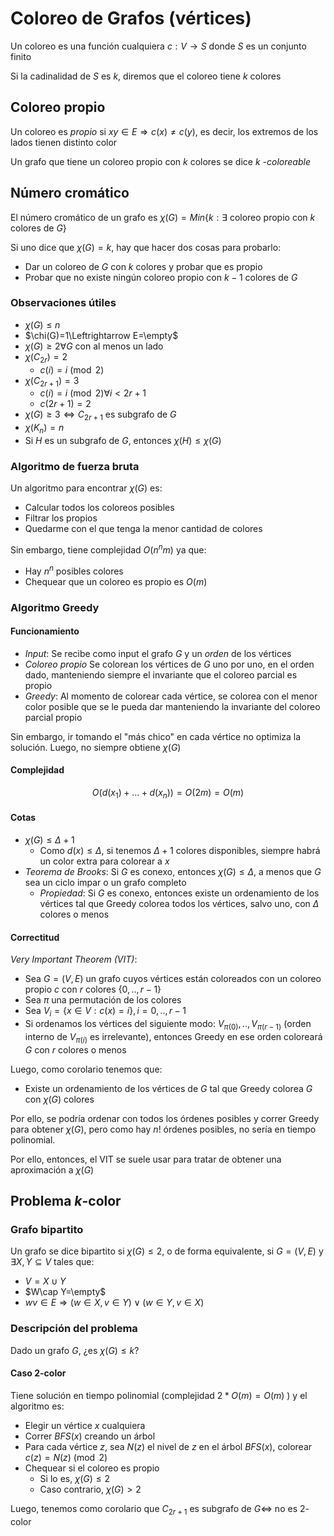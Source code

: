 # Coloreo de Grafos (vértices)

Un coloreo es una función cualquiera $c:V\rightarrow S$ donde $S$ es un conjunto finito

Si la cadinalidad de $S$ es $k$, diremos que el coloreo tiene $k$ colores

## Coloreo propio

Un coloreo es _propio_ si $xy\in E\Rightarrow c(x)\neq c(y)$, es decir, los extremos de los lados tienen distinto color

Un grafo que tiene un coloreo propio con $k$ colores se dice $k$ _-coloreable_

## Número cromático

El número cromático de un grafo es $\chi(G)=Min\lbrace k:\exists$ coloreo propio con $k$ colores de $G\rbrace$

Si uno dice que $\chi(G)=k$, hay que hacer dos cosas para probarlo:
  - Dar un coloreo de $G$ con $k$ colores y probar que es propio
  - Probar que no existe ningún coloreo propio con $k-1$ colores de $G$

### Observaciones útiles

  - $\chi(G)\leq n$
  - $\chi(G)=1\Leftrightarrow E=\empty$
  - $\chi(G)\geq 2\forall G$ con al menos un lado
  - $\chi(C_{2r})=2$
    - $c(i)= i\pmod{2}$
  - $\chi(C_{2r+1})=3$
    - $c(i)=i\pmod{2}\forall i\lt 2r+1$
    - $c(2r+1)=2$
  - $\chi(G)\geq 3\Leftrightarrow C_{2r+1}$ es subgrafo de $G$
  - $\chi(K_n)=n$
  - Si $H$ es un subgrafo de $G$, entonces $\chi(H)\leq\chi(G)$

### Algoritmo de fuerza bruta

Un algoritmo para encontrar $\chi(G)$ es:
  - Calcular todos los coloreos posibles
  - Filtrar los propios
  - Quedarme con el que tenga la menor cantidad de colores

Sin embargo, tiene complejidad $O(n^nm)$ ya que:
  - Hay $n^n$ posibles colores
  - Chequear que un coloreo es propio es $O(m)$

### Algoritmo Greedy

#### Funcionamiento

  - _Input_: Se recibe como input el grafo $G$ y un _orden_ de los vértices
  - _Coloreo propio_ Se colorean los vértices de $G$ uno por uno, en el orden dado, manteniendo siempre el invariante que el coloreo parcial es propio
  - _Greedy_: Al momento de colorear cada vértice, se colorea con el menor color posible que se le pueda dar manteniendo la invariante del coloreo parcial propio

Sin embargo, ir tomando el "más chico" en cada vértice no optimiza la solución. Luego, no siempre obtiene $\chi(G)$

#### Complejidad

$$O(d(x_1)+...+d(x_n))=O(2m)=O(m)$$

#### Cotas

  - $\chi(G)\leq\Delta +1$
    - Como $d(x)\leq\Delta$, si tenemos $\Delta+1$ colores disponibles, siempre habrá un color extra para colorear a $x$
  - _Teorema de Brooks_: Si $G$ es conexo, entonces $\chi(G)\leq\Delta$, a menos que $G$ sea un ciclo impar o un grafo completo
    - _Propiedad_: Si $G$ es conexo, entonces existe un ordenamiento de los vértices tal que Greedy colorea todos los vértices, salvo uno, con $\Delta$ colores o menos

#### Correctitud

_Very Important Theorem (VIT)_:
  - Sea $G=(V,E)$ un grafo cuyos vértices están coloreados con un coloreo propio $c$ con $r$ colores $\lbrace 0,..,r-1\rbrace$
  - Sea $\pi$ una permutación de los colores
  - Sea $V_i=\lbrace x\in V:c(x)=i\rbrace,i=0,..,r-1$
  - Si ordenamos los vértices del siguiente modo: $V_{\pi(0)},..,V_{\pi(r-1)}$ (orden interno de $V_{\pi(i)}$ es irrelevante), entonces Greedy en ese orden coloreará $G$ con $r$ colores o menos

Luego, como corolario tenemos que:
  - Existe un ordenamiento de los vértices de $G$ tal que Greedy colorea $G$ con $\chi(G)$ colores

Por ello, se podría ordenar con todos los órdenes posibles y correr Greedy para obtener $\chi(G)$, pero como hay $n!$ órdenes posibles, no sería en tiempo polinomial.

Por ello, entonces, el VIT se suele usar para tratar de obtener una aproximación a $\chi(G)$

## Problema $k$-color

### Grafo bipartito

Un grafo se dice bipartito si $\chi(G)\leq 2$, o de forma equivalente, si $G=(V,E)$ y $\exists X,Y\subseteq V$ tales que:
  - $V=X\cup Y$
  - $W\cap Y=\empty$
  - $wv\in E\Rightarrow (w\in X,v\in Y) \lor (w\in Y,v\in X)$

### Descripción del problema

Dado un grafo $G$, ¿es $\chi(G)\leq k$?

#### Caso 2-color

Tiene solución en tiempo polinomial (complejidad $2*O(m)=O(m)$ ) y el algoritmo es:
  - Elegir un vértice $x$ cualquiera
  - Correr $BFS(x)$ creando un árbol
  - Para cada vértice $z$, sea $N(z)$ el nivel de $z$ en el árbol $BFS(x)$, colorear $c(z)=N(z)\pmod{2}$
  - Chequear si el coloreo es propio
    - Si lo es, $\chi(G)\leq 2$
    - Caso contrario, $\chi(G)\gt 2$

Luego, tenemos como corolario que $C_{2r+1}$ es subgrafo de $G\Leftrightarrow$ no es $2$-color